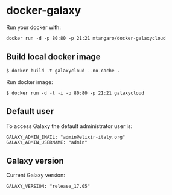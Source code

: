 docker-galaxy
=============
Run your docker with:
```
docker run -d -p 80:80 -p 21:21 mtangaro/docker-galaxycloud
```

Build local docker image
------------------------

```
$ docker build -t galaxycloud --no-cache .
```

Run docker image:

```
$ docker run -d -t -i -p 80:80 -p 21:21 galaxycloud
```

Default user
------------
To access Galaxy the default administrator user is:
```
GALAXY_ADMIN_EMAIL: "admin@elixir-italy.org"
GALAXY_ADMIN_USERNAME: "admin"
```

Galaxy version
--------------
Current Galaxy version:
```
GALAXY_VERSION: "release_17.05"
```
